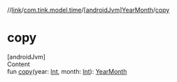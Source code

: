 //[link](../../index.md)/[com.tink.model.time](../index.md)/[[androidJvm]YearMonth](index.md)/[copy](copy.md)



# copy  
[androidJvm]  
Content  
fun [copy](copy.md)(year: [Int](https://kotlinlang.org/api/latest/jvm/stdlib/kotlin/-int/index.html), month: [Int](https://kotlinlang.org/api/latest/jvm/stdlib/kotlin/-int/index.html)): [YearMonth](index.md)  



